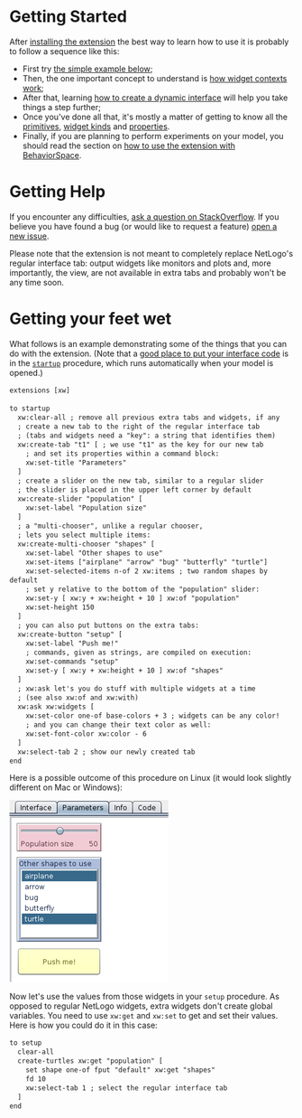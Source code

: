 # Getting Started

After [installing the extension](https://github.com/CRESS-Surrey/eXtraWidgets#installing) the best way to learn how to use it is probably to follow a sequence like this:

- First try [the simple example below](#getting-your-feet-wet);
- Then, the one important concept to understand is [how widget contexts work](Widget-contexts);
- After that, learning [how to create a dynamic interface](Creating-dynamic-interfaces) will help you take things a step further;
- Once you've done all that, it's mostly a matter of getting to know all the [primitives](Primitives), [widget kinds](Kinds) and [properties](#Properties).
- Finally, if you are planning to perform experiments on your model, you should read the section on [how to use the extension with BehaviorSpace](Using-the-extension-with-BehaviorSpace).

# Getting Help

If you encounter any difficulties, [ask a question on StackOverflow](http://stackoverflow.com/questions/tagged/netlogo). If you believe you have found a bug (or would like to request a feature) [open a new issue](https://github.com/CRESS-Surrey/eXtraWidgets/issues/new).

Please note that the extension is not meant to completely replace NetLogo's regular interface tab: output widgets like monitors and plots and, more importantly, the view, are not available in extra tabs and probably won't be any time soon.

# Getting your feet wet

What follows is an example demonstrating some of the things that you can do with the extension. (Note that a [good place to put your interface code](https://github.com/CRESS-Surrey/eXtraWidgets/wiki/Creating-your-interface-at-startup) is in the  [`startup`](http://ccl.northwestern.edu/netlogo/docs/dictionary.html#startup) procedure, which runs automatically when your model is opened.)

```
extensions [xw]

to startup
  xw:clear-all ; remove all previous extra tabs and widgets, if any
  ; create a new tab to the right of the regular interface tab
  ; (tabs and widgets need a "key": a string that identifies them)
  xw:create-tab "t1" [ ; we use "t1" as the key for our new tab
    ; and set its properties within a command block:
    xw:set-title "Parameters"
  ]
  ; create a slider on the new tab, similar to a regular slider
  ; the slider is placed in the upper left corner by default
  xw:create-slider "population" [
    xw:set-label "Population size"
  ]
  ; a "multi-chooser", unlike a regular chooser,
  ; lets you select multiple items:
  xw:create-multi-chooser "shapes" [
    xw:set-label "Other shapes to use"
    xw:set-items ["airplane" "arrow" "bug" "butterfly" "turtle"]
    xw:set-selected-items n-of 2 xw:items ; two random shapes by default
    ; set y relative to the bottom of the "population" slider:
    xw:set-y [ xw:y + xw:height + 10 ] xw:of "population"
    xw:set-height 150
  ]
  ; you can also put buttons on the extra tabs:
  xw:create-button "setup" [
    xw:set-label "Push me!"
    ; commands, given as strings, are compiled on execution:
    xw:set-commands "setup"
    xw:set-y [ xw:y + xw:height + 10 ] xw:of "shapes"
  ]
  ; xw:ask let's you do stuff with multiple widgets at a time
  ; (see also xw:of and xw:with)
  xw:ask xw:widgets [
    xw:set-color one-of base-colors + 3 ; widgets can be any color!
    ; and you can change their text color as well:
    xw:set-font-color xw:color - 6
  ]
  xw:select-tab 2 ; show our newly created tab
end
```

Here is a possible outcome of this procedure on Linux (it would look slightly different on Mac or Windows):

![a screenshot of the result](https://github.com/CRESS-Surrey/eXtraWidgets/raw/master/doc/demo.png)

Now let's use the values from those widgets in your `setup` procedure. As opposed to regular NetLogo widgets, extra widgets don't create global variables. You need to use `xw:get` and `xw:set` to get and set their values. Here is how you could do it in this case:

```
to setup
  clear-all
  create-turtles xw:get "population" [
    set shape one-of fput "default" xw:get "shapes"
    fd 10
    xw:select-tab 1 ; select the regular interface tab
  ]
end
```
